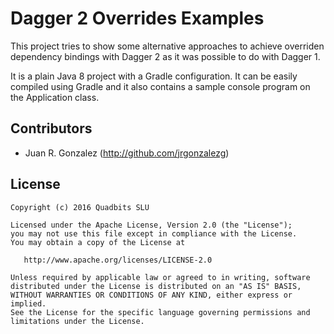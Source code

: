 Dagger 2 Overrides Examples
===========================

This project tries to show some alternative approaches to achieve overriden dependency bindings with Dagger 2 as it was possible to do with Dagger 1.

It is a plain Java 8 project with a Gradle configuration. It can be easily compiled using Gradle and it also contains a sample console program on the Application class.



Contributors
------------

* Juan R. Gonzalez (http://github.com/jrgonzalezg)



License
-------

    Copyright (c) 2016 Quadbits SLU

    Licensed under the Apache License, Version 2.0 (the "License");
    you may not use this file except in compliance with the License.
    You may obtain a copy of the License at

       http://www.apache.org/licenses/LICENSE-2.0

    Unless required by applicable law or agreed to in writing, software
    distributed under the License is distributed on an "AS IS" BASIS,
    WITHOUT WARRANTIES OR CONDITIONS OF ANY KIND, either express or implied.
    See the License for the specific language governing permissions and
    limitations under the License.

